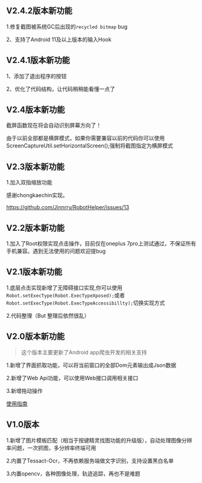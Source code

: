 ## V2.4.2版本新功能

1.修复截图被系统GC后出现的`recycled bitmap` bug

2、支持了Android 11及以上版本的输入Hook

## V2.4.1版本新功能

1、添加了退出程序的按钮

2、优化了代码结构，让代码稍稍能看懂一点了

## V2.4版本新功能

截屏函数现在将会自动识别屏幕方向了！

由于以前全部都是横屏模式，如果你需要兼容以前的代码你可以使用ScreenCaptureUtil.setHorizontalScreen();强制将截图指定为横屏模式


## V2.3版本新功能

1.加入双指缩放功能

感谢chongkaechin实现。

https://github.com/Jinnrry/RobotHelper/issues/13


## V2.2版本新功能

1.加入了Root权限实现点击操作，目前仅在oneplus 7pro上测试通过，不保证所有手机兼容。遇到无法使用的问题欢迎提bug


## V2.1版本新功能

1.底层点击实现新增了无障碍接口实现,你可以使用`Robot.setExecType(Robot.ExecTypeXposed);`或者`Robot.setExecType(Robot.ExecTypeAccessibillty);`切换实现方式

2.代码整理（But 整理后依然很乱）


## V2.0版本新功能

> 这个版本主要更新了Android app爬虫开发的相关支持

1.新增了界面抓取功能，可以将当前窗口的全部Dom元素输出成Json数据

2.新增了Web Api功能，可以使用Web接口调用相关接口

3.新增拖动操作

[使用指南](https://github.com/Jinnrry/RobotHelper/wiki/%E5%9F%BA%E4%BA%8EWEB%E6%8E%A5%E5%8F%A3%E7%9A%84%E5%BC%80%E5%8F%91%E6%8C%87%E5%8D%97)


## V1.0版本

1.新增了图片模板匹配（相当于按键精灵找图功能的升级版），自动处理图像分辨率问题，一次抓图，多分辨率终端可用

2.内置了Tessact-Ocr，不再依赖服务端做文字识别，支持设置黑白名单

3.内置opencv，各种图像处理，轨迹追踪，再也不是难题
